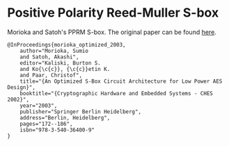 # Positive Polarity Reed-Muller S-box

Morioka and Satoh's PPRM S-box. The original paper can be found [here](https://link.springer.com/chapter/10.1007/3-540-36400-5_14).

```
@InProceedings{morioka_optimized_2003,
    author="Morioka, Sumio
    and Satoh, Akashi",
    editor="Kaliski, Burton S.
    and Ko{\c{c}}, {\c{c}}etin K.
    and Paar, Christof",
    title="{An Optimized S-Box Circuit Architecture for Low Power AES Design}",
    booktitle="{Cryptographic Hardware and Embedded Systems - CHES 2002}",
    year="2003",
    publisher="Springer Berlin Heidelberg",
    address="Berlin, Heidelberg",
    pages="172--186",
    isbn="978-3-540-36400-9"
}
```